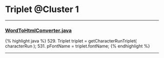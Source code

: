 # Triplet @Cluster 1

***

### [WordToHtmlConverter.java](https://searchcode.com/codesearch/view/97383966/)
{% highlight java %}
529. Triplet triplet = getCharacterRunTriplet( characterRun );
531. pFontName = triplet.fontName;
{% endhighlight %}

***

